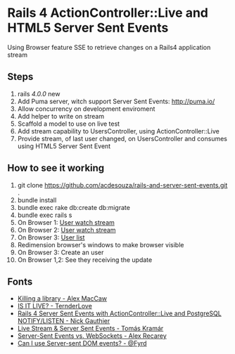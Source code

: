 # Rails 4 ActionController::Live and HTML5 Server Sent Events

Using Browser feature SSE to retrieve changes on a Rails4 application stream

## Steps

  1. rails _4.0.0_ new <project>
  1. Add Puma server, witch support Server Sent Events: http://puma.io/
  1. Allow concurrency on development enviroment
  1. Add helper to write on stream
  1. Scaffold a model to use on live test
  1. Add stream capability to UsersController, using ActionController::Live
  1. Provide stream, of last user changed, on UsersController and consumes using HTML5 Server Sent Event

## How to see it working

  1. git clone https://github.com/acdesouza/rails-and-server-sent-events.git .
  1. bundle install
  1. bundle exec rake db:create db:migrate
  1. bundle exec rails s
  1. On Browser 1: [User watch stream](http://localhost:3000)
  1. On Browser 2: [User watch stream](http://localhost:3000)
  1. On Browser 3: [User list](http://localhost:3000/users)
  1. Redimension browser's windows to make browser visible
  1. On Browser 3: Create an user
  1. On Browser 1,2: See they receiving the update

## Fonts
  * [Killing a library - Alex MacCaw](http://blog.alexmaccaw.com/killing-a-library)
  * [IS IT LIVE? - TernderLove](http://tenderlovemaking.com/2012/07/30/is-it-live.html)
  * [Rails 4 Server Sent Events with ActionController::Live and PostgreSQL NOTIFY/LISTEN - Nick Gauthier](http://ngauthier.com/2013/02/rails-4-sse-notify-listen.html)
  * [Live Stream & Server Sent Events - Tomás Kramár](http://www.slideshare.net/tkramar/sse-14502043)
  * [Server-Sent Events vs. WebSockets - Alex Recarey](http://stackoverflow.com/a/5326159/436552)
  * [Can I use Server-sent DOM events? - @Fyrd](http://caniuse.com/eventsource)

